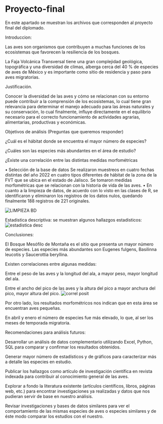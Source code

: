 # Proyecto-final
En este apartado se muestran los archivos que corresponden al proyecto final del diplomado.

Introduccion:

Las aves son organismos que contribuyen a muchas funciones de los ecosistemas que favorecen la resiliencia de los bosques.

La Faja Volcánica Transversal tiene una gran complejidad geológica, topográfica y una diversidad de climas, alberga cerca del 40 % de especies de aves de México y es importante como sitio de residencia y paso para aves migratorias.

Justificación.

Conocer la diversidad de las aves y cómo se relacionan con su entorno puede contribuir a la comprensión de los ecosistemas, lo cual tiene gran relevancia para determinar el manejo adecuado para las áreas naturales y su conservación, lo cual finalmente, influye directamente en el equilibrio necesario para el correcto funcionamiento de actividades agrarias, alimentarias, productivas y económicas.

Objetivos de análisis (Preguntas que queremos responder)

¿Cuál es el hábitat donde se encuentra el mayor número de especies?

¿Cuáles son las especies más abundantes en el área de estudio?

¿Existe una correlación entre las distintas medidas morfométricas

•	Selección de la base de datos
Se realizaron muestreos en cuatro fechas distintas del año 2022 en cuatro tipos diferentes de hábitat de la zona de la FVT que se ubica en el estado de Jalisco. Se tomaron medidas morfométricas que se relacionan con la historia de vida de las aves.
•	En cuanto a la limpieza de datos, de acuerdo con lo visto en las clases de R, se identificaron y eliminaron los registros de los datos nulos, quedando finalmente 188 registros de 221 originales.

![LIMPIEZA BD](https://github.com/user-attachments/assets/0a6c08a0-4d81-456c-8af1-cfcd39600b64)


Estadistica descriptiva: se muestran algunos hallazgos estadisticos:
![estadistica desc](https://github.com/user-attachments/assets/4f7f0593-e43a-4995-b69b-a03d528a86e7)



Conclusiones:

El Bosque Mesófilo de Montaña es el sitio que presenta un mayor número de especies.
Las especies más abundantes son Eugenes fulgens, Basilinna leucotis y Saucerottia beryllina.

Existen correlaciones entre algunas medidas:

Entre el peso de las aves y la longitud del ala, a mayor peso, mayor longitud del ala.

Entre el ancho del pico de las aves y la altura del pico a mayor anchura del pico, mayor altura del pico.
![correl posit](https://github.com/user-attachments/assets/7bf61e20-4eea-46f1-bec3-b09939b38f2d)

Por otro lado, los resultados morfométricos nos indican que en esta área se encuentran aves pequeñas.

En abril y enero el número de especies fue más elevado, lo que, al ser los meses de temporada migratoria.


Recomendaciones para análisis futuros:

Desarrollar un análisis de datos complementario utilizando Excel, Python, SQL para comparar y confirmar los resultados obtenidos.

Generar mayor número de estadísticos y de gráficos para caracterizar más a detalle las especies en estudio.

Publicar los hallazgos como artículo de investigación científica en revista indexada para contribuir al conocimiento general de las aves.

Explorar a fondo la literatura existente (artículos científicos, libros, páginas web, etc.)  para encontrar investigaciones ya realizadas y datos que nos pudieran servir de base en nuestro análisis.

Revisar investigaciones y bases de datos similares para ver el comportamiento de las mismas especies de aves o especies similares y de éste modo comparar los estudios con el nuestro.



